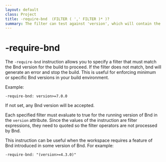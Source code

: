 ```yaml
---
layout: default
class: Project
title: -require-bnd  (FILTER ( ',' FILTER )* )?
summary: The filter can test against 'version', which will contain the Bnd version. If it does not match, Bnd will generate an error.  
---
```


# -require-bnd

The `-require-bnd` instruction allows you to specify a filter that must match the Bnd version for the build to proceed. If the filter does not match, bnd will generate an error and stop the build. This is useful for enforcing minimum or specific Bnd versions in your build environment.

Example:

```
-require-bnd: version>=7.0.0
```

If not set, any Bnd version will be accepted.

Each specified filter must evaluate to true for the running version of Bnd in the `version` attribute. Since the values of the instruction are filter expressions, they need to quoted so the filter operators are not processed by Bnd.

This instruction can be useful when the workspace requires a feature of Bnd introduced in some version of Bnd. For example:

    -require-bnd: "(version>=4.3.0)"
